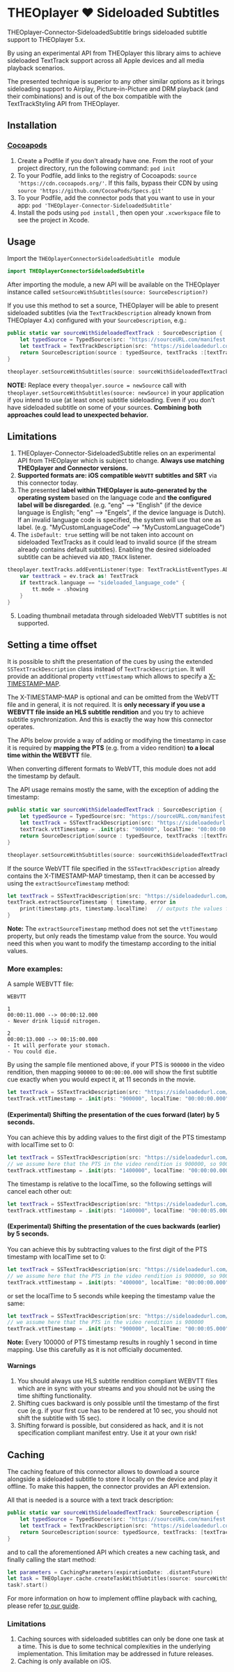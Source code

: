 # THEOplayer ❤️ Sideloaded Subtitles

THEOplayer-Connector-SideloadedSubtitle brings sideloaded subtitle support to THEOplayer 5.x.

By using an experimental API from THEOplayer this library aims to achieve sideloaded TextTrack support across all Apple devices and all media playback scenarios.

The presented technique is superior to any other similar options as it brings sideloading support to Airplay, Picture-in-Picture and DRM playback (and their combinations) and is out of the box compatible with the TextTrackStyling API from THEOplayer.

## Installation

### [Cocoapods](https://guides.cocoapods.org/using/getting-started.html#getting-started)

1. Create a Podfile if you don't already have one. From the root of your project directory, run the following command: `pod init`
2. To your Podfile, add links to the registry of Cocoapods: `source 'https://cdn.cocoapods.org/'`. If this fails, bypass their CDN by using `source 'https://github.com/CocoaPods/Specs.git'`
3. To your Podfile, add the connector pods that you want to use in your app: `pod 'THEOplayer-Connector-SideloadedSubtitle'`
4. Install the pods using `pod install` , then open your `.xcworkspace` file to see the project in Xcode.


## Usage

Import the `THEOplayerConnectorSideloadedSubtitle ` module

```swift
import THEOplayerConnectorSideloadedSubtitle
```

After importing the module, a new API will be available on the THEOplayer instance called `setSourceWithSubtitles(source: SourceDescription?)`

If you use this method to set a source, THEOplayer will be able to present sideloaded subtitles (via the `TextTrackDescription` already known from THEOplayer 4.x) configured with your `SourceDescription`, e.g.:

```swift
public static var sourceWithSideloadedTextTrack : SourceDescription {
    let typedSource = TypedSource(src: "https://sourceURL.com/manifest.m3u8, type: "application/x-mpegurl")
    let textTrack = TextTrackDescription(src: "https://sideloadedurl.com/subtitle.vtt", srclang: "language_code", isDefault: false, kind: .subtitles, label:"Label", format: .WebVTT)
    return SourceDescription(source : typedSource, textTracks :[textTrack])
}
```
```swift
theoplayer.setSourceWithSubtitles(source: sourceWithSideloadedTextTrack)
```
**NOTE:** Replace every `theopalyer.source = newSource` call with `theoplayer.setSourceWithSubtitles(source: newSource)` in your application if you intend to use (at least once) subtitle sideloading. Even if you don't have sideloaded subtitle on some of your sources. **Combining both approaches could lead to unexpected behavior.**

## Limitations
1. THEOplayer-Connector-SideloadedSubtitle relies on an experimental API from THEOplayer which is subject to change. **Always use matching THEOplayer and Connector versions.**
2. **Supported formats are: iOS compatible `WebVTT` subtitles and SRT** via this connector today.
3. The presented **label within THEOplayer is auto-generated by the operating system** based on the language code and **the configured label will be disregarded**. (e.g. "eng" --> "English" (if the device language is English; "eng" --> "Engels", if the device language is Dutch). If an invalid language code is specified, the system will use that one as label. (e.g. "MyCustomLanguageCode" --> "MyCustomLanguageCode")
4. The `isDefault: true` setting will be not taken into account on sideloaded TextTracks as it could lead to invalid source (if the stream already contains default subtitles). Enabling the desired sideloaded subtitle can be achieved via `ADD_TRACK` listener.

```swift
theoplayer.textTracks.addEventListener(type: TextTrackListEventTypes.ADD_TRACK) { ev in
    var texttrack = ev.track as! TextTrack
    if texttrack.language == "sideloaded_language_code" {
        tt.mode = .showing
    }
}
```

5. Loading thumbnail metadata through sideloaded WebVTT subtitles is not supported.

## Setting a time offset

It is possible to shift the presentation of the cues by using the extended `SSTextTrackDescription` class instead of `TextTrackDescription`. It will provide an additional property `vttTimestamp` which allows to specify a [X-TIMESTAMP-MAP](https://datatracker.ietf.org/doc/html/draft-pantos-http-live-streaming-22#section-3.5).

The X-TIMESTAMP-MAP is optional and can be omitted from the WebVTT file and in general, it is not required. It is **only necessary if you use a WEBVTT file inside an HLS subtitle rendition** and you try to achieve subtitle synchronization.
And this is exactly the way how this connector operates.

The APIs below provide a way of adding or modifying the timestamp in case it is required by **mapping the PTS** (e.g. from a video rendition) **to a local time within the WEBVTT** file.

When converting different formats to WebVTT, this module does not add the timestamp by default.

The API usage remains mostly the same, with the exception of adding the timestamp:

```swift
public static var sourceWithSideloadedTextTrack : SourceDescription {
    let typedSource = TypedSource(src: "https://sourceURL.com/manifest.m3u8, type: "application/x-mpegurl")
    let textTrack = SSTextTrackDescription(src: "https://sideloadedurl.com/subtitle.vtt", srclang: "language_code", isDefault: false, kind: .subtitles, label:"Label", format: .WebVTT)
    textTrack.vttTimestamp = .init(pts: "900000", localTime: "00:00:00.000")
    return SourceDescription(source : typedSource, textTracks :[textTrack])
}
```
```swift
theoplayer.setSourceWithSubtitles(source: sourceWithSideloadedTextTrack)
```

If the source WebVTT file specified in the `SSTextTrackDescription` already contains the X-TIMESTAMP-MAP timestamp, then it can be accessed by using the `extractSourceTimestamp` method:

```swift
let textTrack = SSTextTrackDescription(src: "https://sideloadedurl.com/subtitle.vtt", srclang: "language_code", isDefault: false, kind: .subtitles, label:"Label", format: .WebVTT)
textTrack.extractSourceTimestamp { timestamp, error in
    print(timestamp.pts, timestamp.localTime)   // outputs the values from "https://sideloadedurl.com/subtitle.vtt"
}
```

**Note:** The `extractSourceTimestamp` method does not set the `vttTimestamp` property, but only reads the timestamp value from the source. You would need this when you want to modify the timestamp according to the initial values.

### More examples:
A sample WEBVTT file:

```
WEBVTT

1
00:00:11.000 --> 00:00:12.000
- Never drink liquid nitrogen.

2
00:00:13.000 --> 00:15:00.000
- It will perforate your stomach.
- You could die.
```

By using the sample file mentioned above, if your PTS is `900000` in the video rendition, then mapping `900000` to `00:00:00.000` will show the first subtitle cue exactly when you would expect it, at 11 seconds in the movie.


```swift
let textTrack = SSTextTrackDescription(src: "https://sideloadedurl.com/subtitle.vtt", srclang: "language_code", isDefault: false, kind: .subtitles, label:"Label", format: .WebVTT)
textTrack.vttTimestamp = .init(pts: "900000", localTime: "00:00:00.000")
```

#### (Experimental) Shifting the presentation of the cues forward (later) by 5 seconds.

You can achieve this by adding values to the first digit of the PTS timestamp with localTime set to 0:
 ```swift
let textTrack = SSTextTrackDescription(src: "https://sideloadedurl.com/subtitle.vtt", srclang: "language_code", isDefault: false, kind: .subtitles, label:"Label", format: .WebVTT)
// we assume here that the PTS in the video rendition is 900000, so 900000 + 500000 = 1400000
textTrack.vttTimestamp = .init(pts: "1400000", localTime: "00:00:00.000")
```

The timestamp is relative to the localTime, so the following settings will cancel each other out:
```swift
let textTrack = SSTextTrackDescription(src: "https://sideloadedurl.com/subtitle.vtt", srclang: "language_code", isDefault: false, kind: .subtitles, label:"Label", format: .WebVTT)
textTrack.vttTimestamp = .init(pts: "1400000", localTime: "00:00:05.000")
```

#### (Experimental) Shifting the presentation of the cues backwards (earlier) by 5 seconds.

You can achieve this by subtracting values to the first digit of the PTS timestamp with localTime set to 0:
```swift
let textTrack = SSTextTrackDescription(src: "https://sideloadedurl.com/subtitle.vtt", srclang: "language_code", isDefault: false, kind: .subtitles, label:"Label", format: .WebVTT)
// we assume here that the PTS in the video rendition is 900000, so 900000 - 500000 = 400000
textTrack.vttTimestamp = .init(pts: "400000", localTime: "00:00:00.000")
```
or set the localTime to 5 seconds while keeping the timestamp value the same:
```swift
let textTrack = SSTextTrackDescription(src: "https://sideloadedurl.com/subtitle.vtt", srclang: "language_code", isDefault: false, kind: .subtitles, label:"Label", format: .WebVTT)
// we assume here that the PTS in the video rendition is 900000
textTrack.vttTimestamp = .init(pts: "900000", localTime: "00:00:05.000")
```

**Note:** Every 100000 of PTS timestamp results in roughly 1 second in time mapping. Use this carefully as it is not officially documented.

#### Warnings
1. You should always use HLS subtitle rendition compliant WEBVTT files which are in sync with your streams and you should not be using the time shifting functionality.
2. Shifting cues backward is only possible until the timestamp of the first cue (e.g. if your first cue has to be rendered at 10 sec, you should not shift the subtitle with 15 sec).
3. Shifting forward is possible, but considered as hack, and it is not specification compliant manifest entry. Use it at your own risk!

## Caching

The caching feature of this connector allows to download a source alongside a sideloaded subtitle to store it locally on the device and play it offline. To make this happen, the connector provides an API extension.

All that is needed is a source with a text track description:

```swift
public static var sourceWithSideloadedTextTrack: SourceDescription {
    let typedSource = TypedSource(src: "https://sourceURL.com/manifest.m3u8, type: "application/x-mpegurl")
    let textTrack = TextTrackDescription(src: "https://sideloadedurl.com/subtitle.vtt", srclang: "language_code", isDefault: false, kind: .subtitles, label: "Label", format: .WebVTT)
    return SourceDescription(source: typedSource, textTracks: [textTrack])
}
```

and to call the aforementioned API which creates a new caching task, and finally calling the start method:

```swift
let parameters = CachingParameters(expirationDate: .distantFuture)
let task = THEOplayer.cache.createTaskWithSubtitles(source: sourceWithSideloadedTextTrack, parameters: parameters)
task?.start()
```

For more information on how to implement offline playback with caching, please refer [to our guide](https://github.com/THEOplayer/samples-ios-sdk/tree/master/Offline-Playback/Guides/howto-offline-stream-caching).

### Limitations

1. Caching sources with sideloaded subtitles can only be done one task at a time. This is due to some technical complexities in the underlying implementation. This limitation may be addressed in future releases.
2. Caching is only available on iOS.
